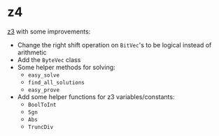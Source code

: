 z4
============

[z3](https://github.com/Z3Prover/z3) with some improvements:
* Change the right shift operation on `BitVec`'s to be logical instead of arithmetic
* Add the `ByteVec` class
* Some helper methods for solving:
  * `easy_solve`
  * `find_all_solutions`
  * `easy_prove`
* Add some helper functions for z3 variables/constants:
  * `BoolToInt`
  * `Sgn`
  * `Abs`
  * `TruncDiv`
